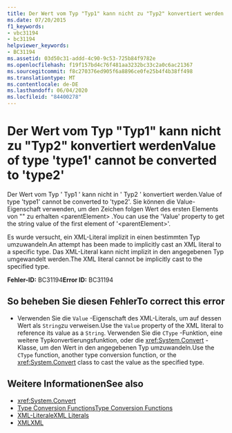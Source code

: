 ```yaml
---
title: Der Wert vom Typ "Typ1" kann nicht zu "Typ2" konvertiert werden
ms.date: 07/20/2015
f1_keywords:
- vbc31194
- bc31194
helpviewer_keywords:
- BC31194
ms.assetid: 03d50c31-addd-4c90-9c53-725b84f9782e
ms.openlocfilehash: f19f157bd4c76f481aa3232bc33c2a0c6ac21367
ms.sourcegitcommit: f8c270376ed905f6a8896ce0fe25b4f4b38ff498
ms.translationtype: MT
ms.contentlocale: de-DE
ms.lasthandoff: 06/04/2020
ms.locfileid: "84400278"
---
```

# <a name="value-of-type-type1-cannot-be-converted-to-type2"></a><span data-ttu-id="fce5b-102">Der Wert vom Typ "Typ1" kann nicht zu "Typ2" konvertiert werden</span><span class="sxs-lookup"><span data-stu-id="fce5b-102">Value of type 'type1' cannot be converted to 'type2'</span></span>
<span data-ttu-id="fce5b-103">Der Wert vom Typ ' Typ1 ' kann nicht in ' Typ2 ' konvertiert werden.</span><span class="sxs-lookup"><span data-stu-id="fce5b-103">Value of type 'type1' cannot be converted to 'type2'.</span></span> <span data-ttu-id="fce5b-104">Sie können die Value-Eigenschaft verwenden, um den Zeichen folgen Wert des ersten Elements von "" zu erhalten \<parentElement> .</span><span class="sxs-lookup"><span data-stu-id="fce5b-104">You can use the 'Value' property to get the string value of the first element of '\<parentElement>'.</span></span>  
  
 <span data-ttu-id="fce5b-105">Es wurde versucht, ein XML-Literal implizit in einen bestimmten Typ umzuwandeln.</span><span class="sxs-lookup"><span data-stu-id="fce5b-105">An attempt has been made to implicitly cast an XML literal to a specific type.</span></span> <span data-ttu-id="fce5b-106">Das XML-Literal kann nicht implizit in den angegebenen Typ umgewandelt werden.</span><span class="sxs-lookup"><span data-stu-id="fce5b-106">The XML literal cannot be implicitly cast to the specified type.</span></span>  
  
 <span data-ttu-id="fce5b-107">**Fehler-ID:** BC31194</span><span class="sxs-lookup"><span data-stu-id="fce5b-107">**Error ID:** BC31194</span></span>  
  
## <a name="to-correct-this-error"></a><span data-ttu-id="fce5b-108">So beheben Sie diesen Fehler</span><span class="sxs-lookup"><span data-stu-id="fce5b-108">To correct this error</span></span>  
  
- <span data-ttu-id="fce5b-109">Verwenden Sie die `Value` -Eigenschaft des XML-Literals, um auf dessen Wert als `String`zu verweisen.</span><span class="sxs-lookup"><span data-stu-id="fce5b-109">Use the `Value` property of the XML literal to reference its value as a `String`.</span></span> <span data-ttu-id="fce5b-110">Verwenden Sie die `CType` -Funktion, eine weitere Typkonvertierungsfunktion, oder die <xref:System.Convert> -Klasse, um den Wert in den angegebenen Typ umzuwandeln.</span><span class="sxs-lookup"><span data-stu-id="fce5b-110">Use the `CType` function, another type conversion function, or the <xref:System.Convert> class to cast the value as the specified type.</span></span>  
  
## <a name="see-also"></a><span data-ttu-id="fce5b-111">Weitere Informationen</span><span class="sxs-lookup"><span data-stu-id="fce5b-111">See also</span></span>

- <xref:System.Convert>
- [<span data-ttu-id="fce5b-112">Type Conversion Functions</span><span class="sxs-lookup"><span data-stu-id="fce5b-112">Type Conversion Functions</span></span>](../functions/type-conversion-functions.md)
- [<span data-ttu-id="fce5b-113">XML-Literale</span><span class="sxs-lookup"><span data-stu-id="fce5b-113">XML Literals</span></span>](../xml-literals/index.md)
- [<span data-ttu-id="fce5b-114">XML</span><span class="sxs-lookup"><span data-stu-id="fce5b-114">XML</span></span>](../../programming-guide/language-features/xml/index.md)
